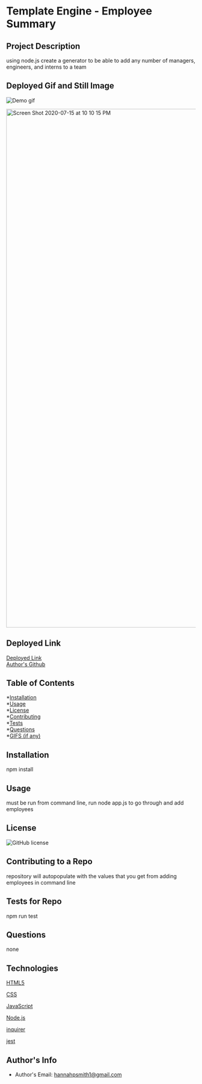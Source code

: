 # Template Engine - Employee Summary

## Project Description 
using node.js create a generator to be able to add any number of managers, engineers, and interns to a team

## Deployed Gif and Still Image


![Demo gif](https://user-images.githubusercontent.com/59800839/87629223-74f24180-c6e7-11ea-9b6c-48c5f0fda894.gif)




<img width="1378" alt="Screen Shot 2020-07-15 at 10 10 15 PM" src="https://user-images.githubusercontent.com/59800839/87629514-0a8dd100-c6e8-11ea-961b-b02cfe01b578.png">




## Deployed Link
[Deployed Link](https://github.com/hannahpsmith1/employee-summary)  
[Author's Github](https://wwww.github.com/hannahpsmith1)

## Table of Contents
*[Installation](##Installation)  
*[Usage](##Usage)  
*[License](##License)  
*[Contributing](##Contributing)  
*[Tests](##Tests)    
*[Questions](##Questions)  
*[GIFS (if any)](##Gifs)  

## Installation 

npm install

## Usage 

must be run from command line, run node app.js to go through and add employees  


## License
![GitHub license](https://img.shields.io/badge/license-MIT-blue.svg)

## Contributing to a Repo

repository will autopopulate with the values that you get from adding employees in command line 

## Tests for Repo

npm run test

## Questions

none

## Technologies

[HTML5](https://developer.mozilla.org/en-US/docs/Web/HTML)

[CSS](https://developer.mozilla.org/en-US/docs/Web/CSS)

[JavaScript](https://www.javascript.com/)

[Node.js](https://nodejs.org/en/) 

[inquirer](https://www.npmjs.com/package/inquirer) 

[jest](https://jestjs.io/docs/en/getting-started)  


## Author's Info  
- Author's Email: hannahpsmith1@gmail.com


